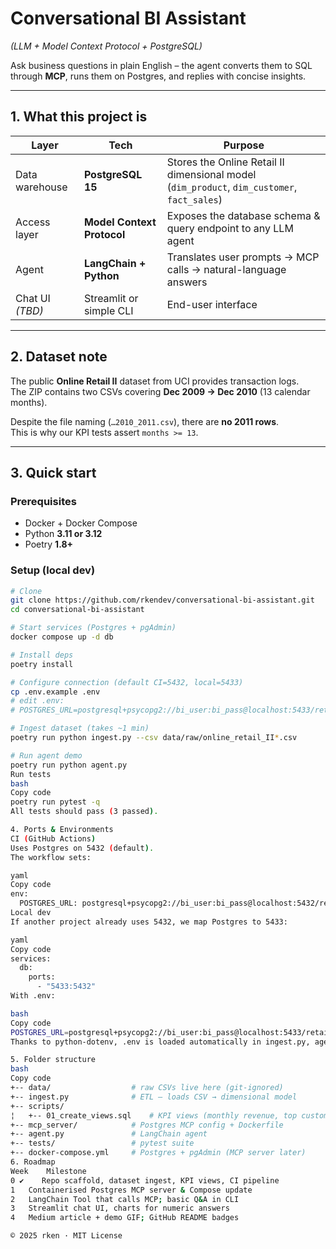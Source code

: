 # Conversational BI Assistant
*(LLM + Model Context Protocol + PostgreSQL)*

Ask business questions in plain English – the agent converts them to SQL through **MCP**, runs them on Postgres, and replies with concise insights.

---

## 1. What this project is

| Layer            | Tech                         | Purpose                                                                 |
|------------------|------------------------------|-------------------------------------------------------------------------|
| Data warehouse   | **PostgreSQL 15**            | Stores the Online Retail II dimensional model (`dim_product`, `dim_customer`, `fact_sales`) |
| Access layer     | **Model Context Protocol**   | Exposes the database schema & query endpoint to any LLM agent           |
| Agent            | **LangChain + Python**       | Translates user prompts → MCP calls → natural-language answers          |
| Chat UI *(TBD)*  | Streamlit or simple CLI      | End-user interface                                                      |

---

## 2. Dataset note

The public **Online Retail II** dataset from UCI provides transaction logs.  
The ZIP contains two CSVs covering **Dec 2009 → Dec 2010** (13 calendar months).  

Despite the file naming (`…2010_2011.csv`), there are **no 2011 rows**.  
This is why our KPI tests assert `months >= 13`.

---

## 3. Quick start

### Prerequisites
- Docker + Docker Compose
- Python **3.11 or 3.12**
- Poetry **1.8+**

### Setup (local dev)

```bash
# Clone
git clone https://github.com/rkendev/conversational-bi-assistant.git
cd conversational-bi-assistant

# Start services (Postgres + pgAdmin)
docker compose up -d db

# Install deps
poetry install

# Configure connection (default CI=5432, local=5433)
cp .env.example .env
# edit .env:
# POSTGRES_URL=postgresql+psycopg2://bi_user:bi_pass@localhost:5433/retail

# Ingest dataset (takes ~1 min)
poetry run python ingest.py --csv data/raw/online_retail_II*.csv

# Run agent demo
poetry run python agent.py
Run tests
bash
Copy code
poetry run pytest -q
All tests should pass (3 passed).

4. Ports & Environments
CI (GitHub Actions)
Uses Postgres on 5432 (default).
The workflow sets:

yaml
Copy code
env:
  POSTGRES_URL: postgresql+psycopg2://bi_user:bi_pass@localhost:5432/retail
Local dev
If another project already uses 5432, we map Postgres to 5433:

yaml
Copy code
services:
  db:
    ports:
      - "5433:5432"
With .env:

bash
Copy code
POSTGRES_URL=postgresql+psycopg2://bi_user:bi_pass@localhost:5433/retail
Thanks to python-dotenv, .env is loaded automatically in ingest.py, agent.py, and tests.

5. Folder structure
bash
Copy code
+-- data/                  # raw CSVs live here (git-ignored)
+-- ingest.py              # ETL – loads CSV → dimensional model
+-- scripts/
¦   +-- 01_create_views.sql    # KPI views (monthly revenue, top customers)
+-- mcp_server/            # Postgres MCP config + Dockerfile
+-- agent.py               # LangChain agent
+-- tests/                 # pytest suite
+-- docker-compose.yml     # Postgres + pgAdmin (MCP server later)
6. Roadmap
Week	Milestone
0 ✔︎	Repo scaffold, dataset ingest, KPI views, CI pipeline
1	Containerised Postgres MCP server & Compose update
2	LangChain Tool that calls MCP; basic Q&A in CLI
3	Streamlit chat UI, charts for numeric answers
4	Medium article + demo GIF; GitHub README badges

© 2025 rken · MIT License